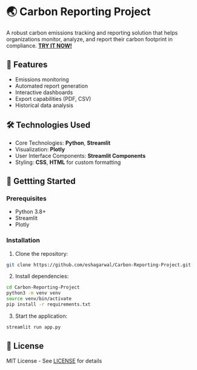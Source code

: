 # 🌏 Carbon Reporting Project

A robust carbon emissions tracking and reporting solution that helps organizations monitor, analyze, and report their carbon footprint in compliance. **[TRY IT NOW!](https://eshagarwal-carbon-reporting-visualizer.hf.space)**

## 🚀 Features
- Emissions monitoring
- Automated report generation
- Interactive dashboards
- Export capabilities (PDF, CSV)
- Historical data analysis

## 🛠️ Technologies Used
- Core Technologies: **Python**, **Streamlit**
- Visualization: **Plotly**
- User Interface Components: **Streamlit Components**
- Styling: **CSS**, **HTML** for custom formatting

## 🏁 Gettting Started

### Prerequisites
- Python 3.8+
- Streamlit
- Plotly

### Installation

1. Clone the repository:
```bash
git clone https://github.com/eshagarwal/Carbon-Reporting-Project.git
```

2. Install dependencies:
```bash
cd Carbon-Reporting-Project
python3 -m venv venv
source venv/bin/activate
pip install -r requirements.txt
```

3. Start the application:
```bash
streamlit run app.py
```

## 📄 License
MIT License - See [LICENSE](./LICENSE) for details
